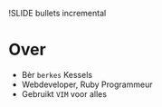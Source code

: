 !SLIDE bullets incremental
# Over #

* Bèr `berkes` Kessels
* Webdeveloper, Ruby Programmeur
* Gebruikt `VIM` voor alles
